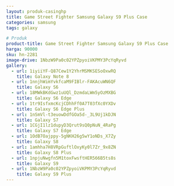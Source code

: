 ```yaml
---
layout: produk-casinghp
title: Game Street Fighter Samsung Galaxy S9 Plus Case
categories: samsung
tags: galaxy

# Produk
product-title: Game Street Fighter Samsung Galaxy S9 Plus Case
harga: 90000
sku: hn-2281
image-drive: 1NbzW9Pa0c02YPZpyoiVKPMY3PcYqRyvd
gallery:
  - url: 1iyiiYF-Q87Cew1Y2YhrMSMKSESoOxwRQ
    title: Galaxy Note 8
  - url: 1nnjhWimYvkfcaM9FIBlr-FAKAcuWN6QF
    title: Galaxy S6
  - url: 18MWkBKdGwz1uUQl_DzmdaLWm5yOzMXBG
    title: Galaxy S6 Edge
  - url: 1tr9IsfxmcKcjCDhhFf0A7T03fXc0YXDv
    title: Galaxy S6 Edge Plus
  - url: 1nSmVl-t3euowDdfGOa5d-_3L9Uj1kDJN
    title: Galaxy S7
  - url: 1CGjI1lz1dupyD3Qrut9sQ0pNuN_4RaPg
    title: Galaxy S7 Edge
  - url: 1OdB7Oajppy-5gNKH26g5wY1oNDs_X7Zy
    title: Galaxy S8
  - url: 1amhha7H8VRpGuftlOxyKy0l7Zr_9x8ZN
    title: Galaxy S8 Plus
  - url: 1npjuNwgfn5M1toxFwsftHER566B5ts8s
    title: Galaxy S9
  - url: 1NbzW9Pa0c02YPZpyoiVKPMY3PcYqRyvd
    title: Galaxy S9 Plus
---
```

